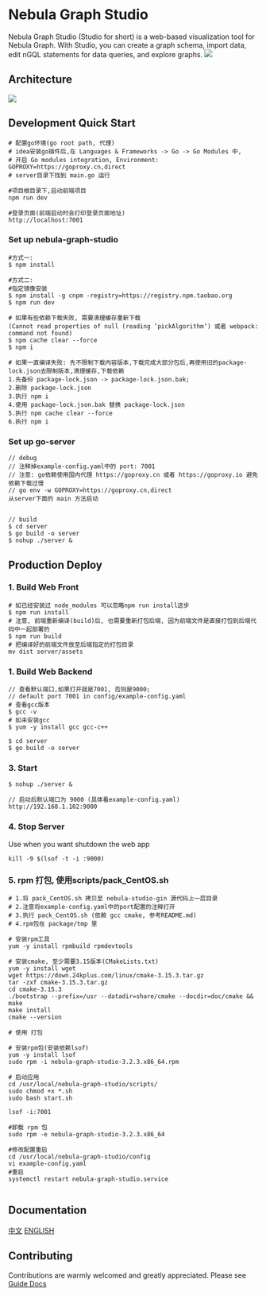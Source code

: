 # Nebula Graph Studio
Nebula Graph Studio (Studio for short) is a web-based visualization tool for Nebula Graph. With Studio, you can create a graph schema, import data, edit nGQL statements for data queries, and explore graphs.
![](./introduction.png)

## Architecture
![](architecture.png)

## Development Quick Start
```shell
# 配置go环境(go root path, 代理)
# idea安装go插件后,在 Languages & Frameworks -> Go -> Go Modules 中, 
# 开启 Go modules integration, Environment: GOPROXY=https://goproxy.cn,direct
# server目录下找到 main.go 运行

#项目根目录下,启动前端项目
npm run dev

#登录页面(前端启动时会打印登录页面地址)
http://localhost:7001

```

### Set up nebula-graph-studio
```
#方式一:
$ npm install

#方式二:
#指定镜像安装
$ npm install -g cnpm -registry=https://registry.npm.taobao.org
$ npm run dev

# 如果有些依赖下载失败, 需要清理缓存重新下载
(Cannot read properties of null (reading ‘pickAlgorithm‘) 或者 webpack: command not found)
$ npm cache clear --force
$ npm i

# 如果一直编译失败: 先不限制下载内容版本,下载完成大部分包后,再使用旧的package-lock.json去限制版本,清理缓存,下载依赖
1.先备份 package-lock.json -> package-lock.json.bak; 
2.删除 package-lock.json
3.执行 npm i
4.使用 package-lock.json.bak 替换 package-lock.json
5.执行 npm cache clear --force
6.执行 npm i
```
### Set up go-server
```
// debug
// 注释掉example-config.yaml中的 port: 7001
// 注意: go依赖使用国内代理 https://goproxy.cn 或者 https://goproxy.io 避免依赖下载过慢
// go env -w GOPROXY=https://goproxy.cn,direct
从server下面的 main 方法启动


// build
$ cd server
$ go build -o server
$ nohup ./server &
```

## Production Deploy

### 1. Build Web Front
```
# 如已经安装过 node_modules 可以忽略npm run install这步
$ npm run install
# 注意, 前端重新编译(build)后, 也需要重新打包后端, 因为前端文件是直接打包到后端代码中一起部署的
$ npm run build
# 把编译好的前端文件放至后端指定的打包目录
mv dist server/assets
```

### 1. Build Web Backend
```
// 查看默认端口,如果打开就是7001, 否则是9000;
// default port 7001 in config/example-config.yaml 
# 查看gcc版本
$ gcc -v
# 如未安装gcc
$ yum -y install gcc gcc-c++

$ cd server
$ go build -o server
```

### 3. Start
```
$ nohup ./server &

// 启动后默认端口为 9000 (具体看example-config.yaml)
http://192.168.1.102:9000
```

### 4. Stop Server
Use when you want shutdown the web app
```
kill -9 $(lsof -t -i :9000)
```

### 5. rpm 打包, 使用scripts/pack_CentOS.sh
```shell
# 1.将 pack_CentOS.sh 拷贝至 nebula-studio-gin 源代码上一层目录
# 2.注意将example-config.yaml中的port配置的注释打开
# 3.执行 pack_CentOS.sh (依赖 gcc cmake, 参考README.md)
# 4.rpm包在 package/tmp 里

# 安装rpm工具
yum -y install rpmbuild rpmdevtools

# 安装cmake, 至少需要3.15版本(CMakeLists.txt)
yum -y install wget
wget https://down.24kplus.com/linux/cmake-3.15.3.tar.gz
tar -zxf cmake-3.15.3.tar.gz
cd cmake-3.15.3
./bootstrap --prefix=/usr --datadir=share/cmake --docdir=doc/cmake && make
make install
cmake --version

# 使用 打包

# 安装rpm包(安装依赖lsof)
yum -y install lsof
sudo rpm -i nebula-graph-studio-3.2.3.x86_64.rpm

# 启动应用
cd /usr/local/nebula-graph-studio/scripts/
sudo chmod +x *.sh
sudo bash start.sh

lsof -i:7001

#卸载 rpm 包
sudo rpm -e nebula-graph-studio-3.2.3.x86_64

#修改配置重启
cd /usr/local/nebula-graph-studio/config
vi example-config.yaml
#重启
systemctl restart nebula-graph-studio.service


```

## Documentation
[中文](https://docs.nebula-graph.com.cn/2.5.0/nebula-studio/about-studio/st-ug-what-is-graph-studio/)
[ENGLISH](https://https://docs.nebula-graph.io/2.5.0/nebula-studio/about-studio/st-ug-what-is-graph-studio/)

## Contributing
Contributions are warmly welcomed and greatly appreciated. Please see [Guide Docs](https://github.com/vesoft-inc-private/nebula-graph-studio/blob/master/CONTRIBUTING.md) 